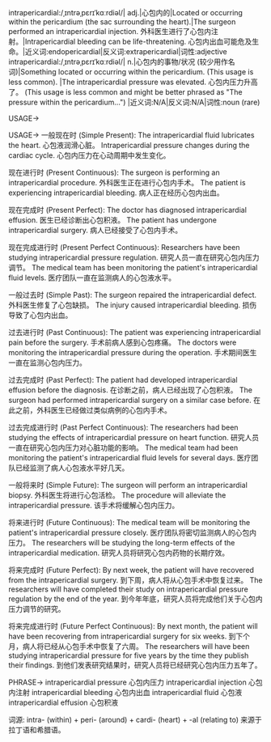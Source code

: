 intrapericardial:/ˌɪntrəˌpɛrɪˈkɑːrdiəl/| adj.|心包内的|Located or occurring within the pericardium (the sac surrounding the heart).|The surgeon performed an intrapericardial injection.  外科医生进行了心包内注射。|Intrapericardial bleeding can be life-threatening. 心包内出血可能危及生命。|近义词:endopericardial|反义词:extrapericardial|词性:adjective
intrapericardial:/ˌɪntrəˌpɛrɪˈkɑːrdiəl/| n.|心包内的事物/状况 (较少用作名词)|Something located or occurring within the pericardium.  (This usage is less common). |The intrapericardial pressure was elevated. 心包内压力升高了。 (This usage is less common and might be better phrased as "The pressure within the pericardium...") |近义词:N/A|反义词:N/A|词性:noun (rare)


USAGE->

USAGE->
一般现在时 (Simple Present):
The intrapericardial fluid lubricates the heart. 心包液润滑心脏。
Intrapericardial pressure changes during the cardiac cycle.  心包内压力在心动周期中发生变化。

现在进行时 (Present Continuous):
The surgeon is performing an intrapericardial procedure. 外科医生正在进行心包内手术。
The patient is experiencing intrapericardial bleeding. 病人正在经历心包内出血。

现在完成时 (Present Perfect):
The doctor has diagnosed intrapericardial effusion. 医生已经诊断出心包积液。
The patient has undergone intrapericardial surgery. 病人已经接受了心包内手术。


现在完成进行时 (Present Perfect Continuous):
Researchers have been studying intrapericardial pressure regulation. 研究人员一直在研究心包内压力调节。
The medical team has been monitoring the patient's intrapericardial fluid levels. 医疗团队一直在监测病人的心包液水平。


一般过去时 (Simple Past):
The surgeon repaired the intrapericardial defect. 外科医生修复了心包缺损。
The injury caused intrapericardial bleeding.  损伤导致了心包内出血。


过去进行时 (Past Continuous):
The patient was experiencing intrapericardial pain before the surgery. 手术前病人感到心包疼痛。
The doctors were monitoring the intrapericardial pressure during the operation. 手术期间医生一直在监测心包内压力。

过去完成时 (Past Perfect):
The patient had developed intrapericardial effusion before the diagnosis. 在诊断之前，病人已经出现了心包积液。
The surgeon had performed intrapericardial surgery on a similar case before.  在此之前，外科医生已经做过类似病例的心包内手术。


过去完成进行时 (Past Perfect Continuous):
The researchers had been studying the effects of intrapericardial pressure on heart function. 研究人员一直在研究心包内压力对心脏功能的影响。
The medical team had been monitoring the patient's intrapericardial fluid levels for several days. 医疗团队已经监测了病人心包液水平好几天。


一般将来时 (Simple Future):
The surgeon will perform an intrapericardial biopsy. 外科医生将进行心包活检。
The procedure will alleviate the intrapericardial pressure. 该手术将缓解心包内压力。


将来进行时 (Future Continuous):
The medical team will be monitoring the patient's intrapericardial pressure closely. 医疗团队将密切监测病人的心包内压力。
The researchers will be studying the long-term effects of the intrapericardial medication. 研究人员将研究心包内药物的长期疗效。


将来完成时 (Future Perfect):
By next week, the patient will have recovered from the intrapericardial surgery. 到下周，病人将从心包手术中恢复过来。
The researchers will have completed their study on intrapericardial pressure regulation by the end of the year. 到今年年底，研究人员将完成他们关于心包内压力调节的研究。


将来完成进行时 (Future Perfect Continuous):
By next month, the patient will have been recovering from intrapericardial surgery for six weeks. 到下个月，病人将已经从心包手术中恢复了六周。
The researchers will have been studying intrapericardial pressure for five years by the time they publish their findings. 到他们发表研究结果时，研究人员将已经研究心包内压力五年了。


PHRASE->
intrapericardial pressure 心包内压力
intrapericardial injection 心包内注射
intrapericardial bleeding 心包内出血
intrapericardial fluid 心包液
intrapericardial effusion 心包积液

词源: intra- (within) + peri- (around) + cardi- (heart) + -al (relating to)  来源于拉丁语和希腊语。
